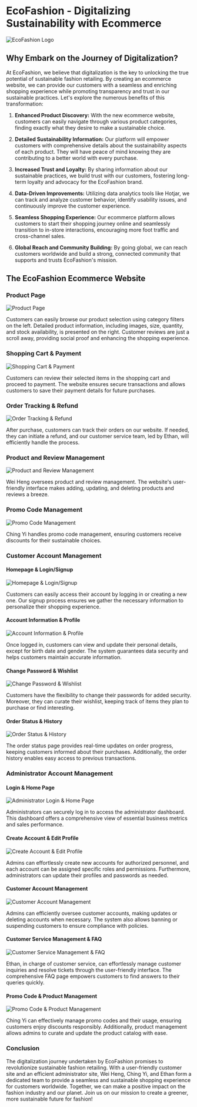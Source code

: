 # EcoFashion - Digitalizing Sustainability with Ecommerce

![EcoFashion Logo](https://example.com/eco-fashion-logo.png)

## Why Embark on the Journey of Digitalization?

At EcoFashion, we believe that digitalization is the key to unlocking the true potential of sustainable fashion retailing. By creating an ecommerce website, we can provide our customers with a seamless and enriching shopping experience while promoting transparency and trust in our sustainable practices. Let's explore the numerous benefits of this transformation:

1. **Enhanced Product Discovery:** With the new ecommerce website, customers can easily navigate through various product categories, finding exactly what they desire to make a sustainable choice.

2. **Detailed Sustainability Information:** Our platform will empower customers with comprehensive details about the sustainability aspects of each product. They will have peace of mind knowing they are contributing to a better world with every purchase.

3. **Increased Trust and Loyalty:** By sharing information about our sustainable practices, we build trust with our customers, fostering long-term loyalty and advocacy for the EcoFashion brand.

4. **Data-Driven Improvements:** Utilizing data analytics tools like Hotjar, we can track and analyze customer behavior, identify usability issues, and continuously improve the customer experience.

5. **Seamless Shopping Experience:** Our ecommerce platform allows customers to start their shopping journey online and seamlessly transition to in-store interactions, encouraging more foot traffic and cross-channel sales.

6. **Global Reach and Community Building:** By going global, we can reach customers worldwide and build a strong, connected community that supports and trusts EcoFashion's mission.

## The EcoFashion Ecommerce Website

### Product Page
![Product Page](https://example.com/product-page.png)

Customers can easily browse our product selection using category filters on the left. Detailed product information, including images, size, quantity, and stock availability, is presented on the right. Customer reviews are just a scroll away, providing social proof and enhancing the shopping experience.

### Shopping Cart & Payment
![Shopping Cart & Payment](https://example.com/shopping-cart.png)

Customers can review their selected items in the shopping cart and proceed to payment. The website ensures secure transactions and allows customers to save their payment details for future purchases.

### Order Tracking & Refund
![Order Tracking & Refund](https://example.com/order-tracking.png)

After purchase, customers can track their orders on our website. If needed, they can initiate a refund, and our customer service team, led by Ethan, will efficiently handle the process.

### Product and Review Management
![Product and Review Management](https://example.com/product-review-management.png)

Wei Heng oversees product and review management. The website's user-friendly interface makes adding, updating, and deleting products and reviews a breeze.

### Promo Code Management
![Promo Code Management](https://example.com/promo-code-management.png)

Ching Yi handles promo code management, ensuring customers receive discounts for their sustainable choices.

### Customer Account Management

#### Homepage & Login/Signup
![Homepage & Login/Signup](https://example.com/customer-homepage.png)

Customers can easily access their account by logging in or creating a new one. Our signup process ensures we gather the necessary information to personalize their shopping experience.

#### Account Information & Profile
![Account Information & Profile](https://example.com/account-information.png)

Once logged in, customers can view and update their personal details, except for birth date and gender. The system guarantees data security and helps customers maintain accurate information.

#### Change Password & Wishlist
![Change Password & Wishlist](https://example.com/change-password-wishlist.png)

Customers have the flexibility to change their passwords for added security. Moreover, they can curate their wishlist, keeping track of items they plan to purchase or find interesting.

#### Order Status & History
![Order Status & History](https://example.com/order-status-history.png)

The order status page provides real-time updates on order progress, keeping customers informed about their purchases. Additionally, the order history enables easy access to previous transactions.

### Administrator Account Management

#### Login & Home Page
![Administrator Login & Home Page](https://example.com/admin-login-homepage.png)

Administrators can securely log in to access the administrator dashboard. This dashboard offers a comprehensive view of essential business metrics and sales performance.

#### Create Account & Edit Profile
![Create Account & Edit Profile](https://example.com/create-account-edit-profile.png)

Admins can effortlessly create new accounts for authorized personnel, and each account can be assigned specific roles and permissions. Furthermore, administrators can update their profiles and passwords as needed.

#### Customer Account Management
![Customer Account Management](https://example.com/customer-account-management.png)

Admins can efficiently oversee customer accounts, making updates or deleting accounts when necessary. The system also allows banning or suspending customers to ensure compliance with policies.

#### Customer Service Management & FAQ
![Customer Service Management & FAQ](https://example.com/customer-service-faq.png)

Ethan, in charge of customer service, can effortlessly manage customer inquiries and resolve tickets through the user-friendly interface. The comprehensive FAQ page empowers customers to find answers to their queries quickly.

#### Promo Code & Product Management
![Promo Code & Product Management](https://example.com/promo-product-management.png)

Ching Yi can effectively manage promo codes and their usage, ensuring customers enjoy discounts responsibly. Additionally, product management allows admins to curate and update the product catalog with ease.

### Conclusion

The digitalization journey undertaken by EcoFashion promises to revolutionize sustainable fashion retailing. With a user-friendly customer site and an efficient administrator site, Wei Heng, Ching Yi, and Ethan form a dedicated team to provide a seamless and sustainable shopping experience for customers worldwide. Together, we can make a positive impact on the fashion industry and our planet. Join us on our mission to create a greener, more sustainable future for fashion!

